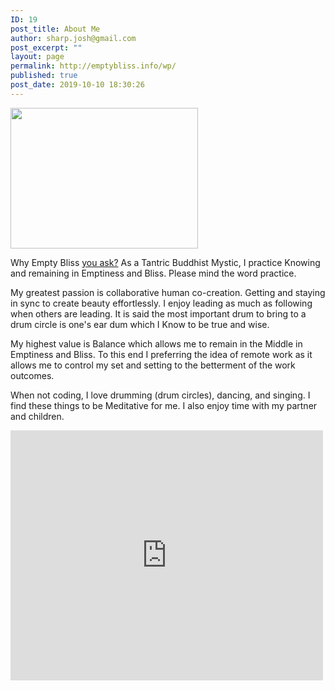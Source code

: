 ```yaml
---
ID: 19
post_title: About Me
author: sharp.josh@gmail.com
post_excerpt: ""
layout: page
permalink: http://emptybliss.info/wp/
published: true
post_date: 2019-10-10 18:30:26
---
```

<img width="300" height="225" src="http://emptybliss.info/wp/wp-content/uploads/2019/10/Tantra-11-300x225.jpg" alt="" srcset="http://emptybliss.info/wp/wp-content/uploads/2019/10/Tantra-11-300x225.jpg 300w, http://emptybliss.info/wp/wp-content/uploads/2019/10/Tantra-11.jpg 575w" sizes="(max-width: 300px) 100vw, 300px" />											
		<p>Why Empty Bliss <a href="http://www.homeoint.org/morrell/buddhism/bliss.htm" target="_blank" rel="noopener noreferrer">you ask?</a> As a Tantric Buddhist Mystic, I practice Knowing and remaining in Emptiness and Bliss. Please mind the word practice.</p><p>My greatest passion is collaborative human co-creation. Getting and staying in sync to create beauty effortlessly. I enjoy leading as much as following when others are leading. It is said the most important drum to bring to a drum circle is one's ear dum which I Know to be true and wise.</p><p>My highest value is Balance which allows me to remain in the Middle in Emptiness and Bliss. To this end I preferring the idea of remote work as it allows me to control my set and setting to the betterment of the work outcomes.</p><p>When not coding, I love drumming (drum circles), dancing, and singing. I find these things to be Meditative for me. I also enjoy time with my partner and children.</p>		
				<iframe title="Midnite Memorial Mix RIP Vaughn Benjamin by ☯ Yohm ☯" width="500" height="400" scrolling="no" frameborder="no" src="https://w.soundcloud.com/player/?visual=true&#038;url=https%3A%2F%2Fapi.soundcloud.com%2Ftracks%2F711940696&#038;show_artwork=false&#038;maxwidth=500&#038;maxheight=750&#038;dnt=1&#038;auto_play=false&#038;buying=true&#038;liking=true&#038;download=true&#038;sharing=true&#038;show_comments=true&#038;show_playcount=true&#038;show_user=true&#038;color"></iframe>